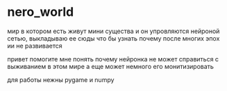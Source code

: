 # nero_world
мир в котором есть живут мини существа и он упровляются нейроной сетью, выкладываю ее сюды что бы узнать почему после многих эпох ии не развивается

привет помогите мне понять почему нейронка не может справиться с выживанием в этом мире а еще может немного его монитизировать

для работы нежны pygame и numpy
